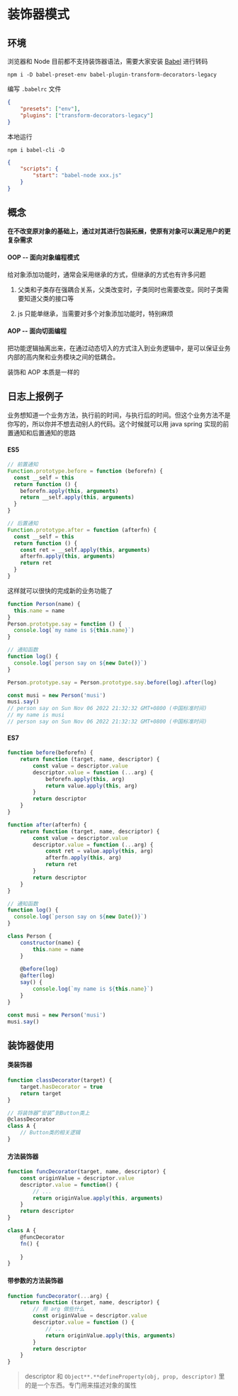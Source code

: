 # 装饰器模式

## 环境

浏览器和 Node 目前都不支持装饰器语法，需要大家安装 [Babel](https://link.juejin.cn/?target=https%3A%2F%2Fbabeljs.io%2F) 进行转码

```shell
npm i -D babel-preset-env babel-plugin-transform-decorators-legacy
```

编写 `.babelrc` 文件

```json
{
	"presets": ["env"],
	"plugins": ["transform-decorators-legacy"]
}
```

本地运行

```shell
npm i babel-cli -D
```

```json
{
    "scripts": {
        "start": "babel-node xxx.js" 
    }
}
```

## 概念

**在不改变原对象的基础上，通过对其进行包装拓展，使原有对象可以满足用户的更复杂需求**

#### OOP -- 面向对象编程模式

给对象添加功能时，通常会采用继承的方式，但继承的方式也有许多问题

1. 父类和子类存在强耦合关系，父类改变时，子类同时也需要改变。同时子类需要知道父类的接口等

2. js 只能单继承，当需要对多个对象添加功能时，特别麻烦

#### AOP -- 面向切面编程

把功能逻辑抽离出来，在通过动态切入的方式注入到业务逻辑中，是可以保证业务内部的高内聚和业务模块之间的低耦合。

装饰和 AOP 本质是一样的

## 日志上报例子

业务想知道一个业务方法，执行前的时间，与执行后的时间。但这个业务方法不是你写的，所以你并不想去动别人的代码。这个时候就可以用 java spring 实现的前置通知和后置通知的思路

#### ES5

```js
// 前置通知
Function.prototype.before = function (beforefn) {
  const __self = this
  return function () {
    beforefn.apply(this, arguments)
    return __self.apply(this, arguments)
  }
}
```

```js
// 后置通知
Function.prototype.after = function (afterfn) {
  const __self = this
  return function () {
    const ret = __self.apply(this, arguments)
    afterfn.apply(this, arguments)
    return ret
  }
}
```

这样就可以很快的完成新的业务功能了

```js
function Person(name) {
  this.name = name
}
Person.prototype.say = function () {
  console.log(`my name is ${this.name}`)
}

// 通知函数
function log() {
  console.log(`person say on ${new Date()}`)
}

Person.prototype.say = Person.prototype.say.before(log).after(log)

const musi = new Person('musi')
musi.say()
// person say on Sun Nov 06 2022 21:32:32 GMT+0800 (中国标准时间)
// my name is musi
// person say on Sun Nov 06 2022 21:32:32 GMT+0800 (中国标准时间)
```

#### ES7

```js
function before(beforefn) {
    return function (target, name, descriptor) {
        const value = descriptor.value
        descriptor.value = function (...arg) {
            beforefn.apply(this, arg)
            return value.apply(this, arg)
        }
        return descriptor
    }
}

function after(afterfn) {
    return function (target, name, descriptor) {
        const value = descriptor.value
        descriptor.value = function (...arg) {
            const ret = value.apply(this, arg)
            afterfn.apply(this, arg)
            return ret
        }
        return descriptor
    }
}
```

```js
// 通知函数
function log() {
  console.log(`person say on ${new Date()}`)
}

class Person {
    constructor(name) {
        this.name = name
    }
    
    @before(log)
    @after(log)
    say() {
        console.log(`my name is ${this.name}`)
    }
}

const musi = new Person('musi')
musi.say()
```

## 装饰器使用

#### 类装饰器

```js
function classDecorator(target) {
    target.hasDecorator = true
    return target
}

// 将装饰器“安装”到Button类上
@classDecorator
class A {
    // Button类的相关逻辑
}
```

#### 方法装饰器

```js
function funcDecorator(target, name, descriptor) {
    const originValue = descriptor.value
    descriptor.value = function() {
        // ...
        return originValue.apply(this, arguments)
    }
    return descriptor
}

class A {
    @funcDecorator
    fn() {
        
    }
}
```

#### 带参数的方法装饰器

```js
function funcDecorator(...arg) {
    return function (target, name, descriptor) {
        // 用 arg 做些什么
        const originValue = descriptor.value
        descriptor.value = function () {
            // ...
        	return originValue.apply(this, arguments)
        }
        return descriptor
    }
}
```

> descriptor 和 `Object**.**defineProperty(obj, prop, descriptor)` 里的是一个东西。专门用来描述对象的属性

